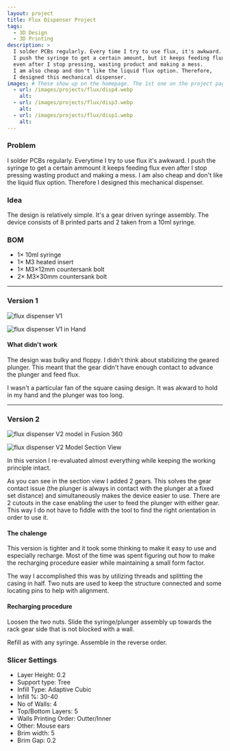 ```yaml
---
layout: project
title: Flux Dispenser Project
tags:
  - 3D Design
  - 3D Printing
description: >
  I solder PCBs regularly. Every time I try to use flux, it's awkward.
  I push the syringe to get a certain amount, but it keeps feeding flux
  even after I stop pressing, wasting product and making a mess.
  I am also cheap and don't like the liquid flux option. Therefore,
  I designed this mechanical dispenser.
images: # These show up on the homepage. The 1st one on the project page.
  - url: /images/projects/flux/disp4.webp
    alt:
  - url: /images/projects/flux/disp3.webp
    alt:
  - url: /images/projects/flux/disp1.webp
    alt:
---
```


### Problem

I solder PCBs regularly. Everytime I try to use flux it's awkward. I push the syringe to get a certain ammount it keeps feeding flux even after I stop pressing wasting product and making a mess. I am also cheap and don't like the liquid flux option. Therefore I designed this mechanical dispenser.

### Idea

The design is relatively simple. It's a gear driven syringe assembly. The device consists of 8 printed parts and 2 taken from a 10ml syringe.

### BOM

- 1× 10ml syringe
- 1× M3 heated insert
- 1× M3×12mm countersank bolt
- 2× M3×30mm countersank bolt

---

### Version 1

![flux dispenser V1](/projects/images/disp1.webp)

![flux dispenser V1 in Hand](/projects/images/disp2.webp)

#### What didn't work

The design was bulky and floppy. I didn't think about stabilizing the geared plunger. This meant that the gear didn't have enough contact to advance the plunger and feed flux.

I wasn't a particular fan of the square casing design. It was akward to hold in my hand and the plunger was too long.

---

### Version 2

![flux dispenser V2 model in Fusion 360](/projects/images/disp4.webp)

![flux dispenser V2 Model Section View](/projects/images/disp3.webp)

In this version I re-evaluated almost everything while keeping the working principle intact.

As you can see in the section view I added 2 gears. This solves the gear contact issue (the plunger is always in contact with the plunger at a fixed set distance) and simultaneously makes the device easier to use. There are 2 cutouts in the case enabling the user to feed the plunger with either gear. This way I do not have to fiddle with the tool to find the right orientation in order to use it.

#### The chalenge

This version is tighter and it took some thinking to make it easy to use and especially recharge. Most of the time was spent figuring out how to make the recharging procedure easier while maintaining a small form factor.

The way I accomplished this was by utilizing threads and splitting the casing in half. Two nuts are used to keep the structure connected and some locating pins to help with alignment.

#### Recharging procedure

Loosen the two nuts. Slide the syringe/plunger assembly up towards the rack gear side that is not blocked with a wall.

Refill as with any syringe. Assemble in the reverse order.

### Slicer Settings

- Layer Height: 0.2
- Support type: Tree
- Infill Type: Adaptive Cubic
- Infill %: 30-40
- No of Walls: 4
- Top/Bottom Layers: 5
- Walls Printing Order: Outter/Inner
- Other: Mouse ears
- Brim width: 5
- Brim Gap: 0.2
